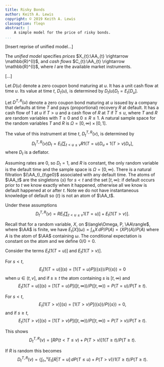 ```yaml
---
title: Risky Bonds
author: Keith A. Lewis
copyright: © 2019 Keith A. Lewis
classoption: fleqn
abstract: |
	A simple model for the price of risky bonds.
...
```


[Insert reprise of unified model...]

The _unified model_ specifies _prices_
$X_{t}:\AA_{t} \rightarrow \mathbb{R}^{I}$, and _cash flows_
$C_{t}:\AA_{t} \rightarrow \mathbb{R}^{I}$, where $I$ are the
available market instruments.

[...]

Let $D(u)$ denote a zero coupon bond maturing at $u$. It has a unit cash
flow at time $u$. Its value at time $t$, $D_t(u)$, is determined by 
$D_t(u)D_t = E_t[D_u]$.

Let $D^{T,R}(u)$ denote a zero coupon bond
maturing at $u$ issued by a company that defaults at time $T$ and pays
(proportional) recovery $R$ at default.  It has a cash flow of $1$ at $u$
if $T > u$ and a cash flow of $R$ at $T$ if $T\le u$, where $T$ and $R$
are random variables with $T\ge 0$ and $0\le R\le 1$.
A natural sample space for the random variables $T$ and $R$ is
$\Omega = [0,\infty)\times [0,1]$.

The value of this instrument at time $t$, $D_t^{T,R}(v)$, is determined by
$$
	D_t^{T,R}(v)D_t = E_t\bigl[\sum_{t<u\le v} R1(T = u)D_u + 1(T > v)D_v\bigr],
$$
where $D_t$ is a deflator.

Assuming rates are 0, so $D_t = 1$, and $R$ is constant, the only
random variable is the default time and the sample space is $\Omega =
[0,\infty)$.  There is a natural filtration $(\AA_t)_{t\ge0}$ associated
with any default time.  The atoms of $\AA_t$ are the singletons $\{s\}$
for $s < t$ and the set $[t,\infty)$: if default occurs prior to $t$ we
know exactly when it happened, otherwise all we know is default happened
at or after $t$. Note we do not have instantaneous knowledge of default
so $\{t\}$ is not an atom of $\AA_t$.

Under these assumptions
$$
	D_t^{T,R}(v) = R E_t[\sum_{t< u \le v} 1(T = u)] + E_t[1(T > v)].
$$

Recall that for a random variable, $X$, on $\langle\Omega, P, \AA\rangle$,
where $\AA$ is finite, we have $E_t[X](\omega) = \int_A X\,dP/P(A) =
(XP)(A)/P(A)$ where $A$ is the atom of $\AA$ containing $\omega$. The
conditional expectation is constant on the atom and we define $0/0 = 0$.

Consider the terms $E_t[1(T=u)]$ and $E_t[1(T > v)]$.

For  $s < t$,
$$
E_t[1(T = u)](s) = [1(T = u) P](\{s\})/P(\{s\}) = 0
$$
when $u \in (t, v]$,
and if $s\ge t$ the atom containing $s$ is $[t,\infty)$ and
$$
E_t[1(T = u)](s) = [1(T = u) P]([t,\infty))/P([t,\infty)) = P(T = u)/P(T \ge t).
$$

For  $s < t$,
$$
E_t[1(T > v)](s) = [1(T > v) P](\{s\})/P(\{s\}) = 0,
$$
and if $s\ge t$,
$$
E_t[1(T > v)](s) = [1(T > v)P]([t,\infty))/P([t,\infty)) = P(T > v)/P(T\ge t).
$$

This shows
$$
D_t^{T,R}(v) = [R P(t < T \le v) + P(T > v)]1(T \ge t)/P(T\ge t).
$$

If $R$ is random this becomes
$$
D_t^{T,R}(v) = \bigl\{\int_{t+}^v E_t[R|T=u]\,dP(T\le u) + P(T > v)\bigl\}1(T \ge t)/P(T\ge t).
$$
